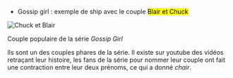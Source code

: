 * Gossip girl : exemple de ship avec le couple <mark>Blair et Chuck</mark>



![Chuck et Blair](https://www.serieously.com/app/uploads/2019/11/Blair-Chuck-Gossip-Girl.jpg)





Couple populaire de la série _Gossip Girl_

Ils sont un des couples phares de la série. Il existe sur youtube des vidéos retraçant leur histoire, les fans de la série pour nommer leur couple ont fait une contraction entre leur deux prénoms, ce qui a donné _chair_. 
